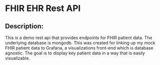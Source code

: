# FHIR EHR Rest API

## Description:
This is a demo rest api that provides endpoints for FHIR patient data. The underlying database is mongodb. This was created for linking up my mock FHIR patient data to Grafana, a visualizations front-end which is database agnostic. The goal is to display key patient data in a way that is easily visualizable.
